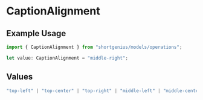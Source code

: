 # CaptionAlignment

## Example Usage

```typescript
import { CaptionAlignment } from "shortgenius/models/operations";

let value: CaptionAlignment = "middle-right";
```

## Values

```typescript
"top-left" | "top-center" | "top-right" | "middle-left" | "middle-center" | "middle-right" | "bottom-left" | "bottom-center" | "bottom-right"
```